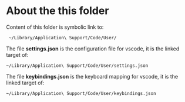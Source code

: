 # About the this folder

Content of this folder is symbolic link to:

```
 ~/Library/Application\ Support/Code/User/
```



The file **settings.json** is the configuration file for vscode, it is the linked target of:

```
~/Library/Application\ Support/Code/User/settings.json
```

The file **keybindings.json** is the keyboard mapping for vscode, it is the linked target of:

```
~/Library/Application\ Support/Code/User/keybindings.json
```


